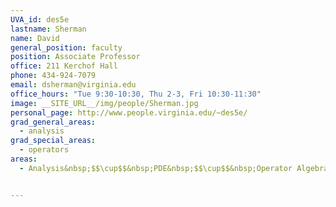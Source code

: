 ```yaml
---
UVA_id: des5e
lastname: Sherman
name: David
general_position: faculty
position: Associate Professor
office: 211 Kerchof Hall
phone: 434-924-7079
email: dsherman@virginia.edu
office_hours: "Tue 9:30-10:30, Thu 2-3, Fri 10:30-11:30"
image: __SITE_URL__/img/people/Sherman.jpg
personal_page: http://www.people.virginia.edu/~des5e/
grad_general_areas:
  - analysis
grad_special_areas:
  - operators
areas:
  - Analysis&nbsp;$$\cup$$&nbsp;PDE&nbsp;$$\cup$$&nbsp;Operator Algebras


---
```

